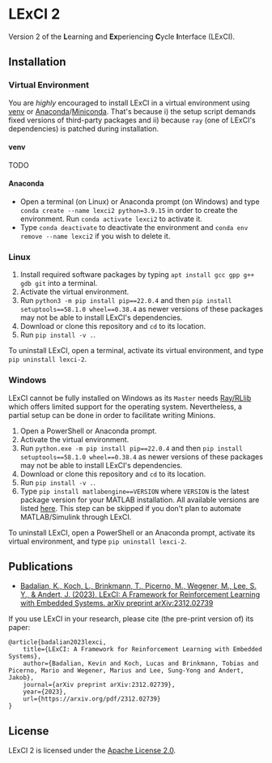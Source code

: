 # LExCI 2

Version 2 of the **L**earning and **Ex**periencing **C**ycle **I**nterface
(LExCI).


## Installation

### Virtual Environment

You are *highly* encouraged to install LExCI in a virtual environment using
[venv](https://docs.python.org/3/library/venv.html) or
[Anaconda](https://docs.anaconda.com/free/anaconda/)/[Miniconda](https://docs.anaconda.com/free/miniconda/).
That's because i) the setup script demands fixed versions of third-party
packages and ii) because `ray` (one of LExCI's dependencies) is patched during
installation.

#### venv

TODO

#### Anaconda

* Open a terminal (on Linux) or Anaconda prompt (on Windows) and type
  `conda create --name lexci2 python=3.9.15` in order to create the environment.
  Run `conda activate lexci2` to activate it.
* Type `conda deactivate` to deactivate the environment and
  `conda env remove --name lexci2` if you wish to delete it.

### Linux

1. Install required software packages by typing
   `apt install gcc gpp g++ gdb git` into a terminal.
2. Activate the virtual environment.
3. Run `python3 -m pip install pip==22.0.4` and then
   `pip install setuptools==58.1.0 wheel==0.38.4` as newer versions of these
   packages may not be able to install LExCI's dependencies.
4. Download or clone this repository and `cd` to its location.
5. Run `pip install -v .`.

To uninstall LExCI, open a terminal, activate its virtual environment, and type
`pip uninstall lexci-2`.


### Windows

LExCI cannot be fully installed on Windows as its `Master` needs
[Ray/RLlib](https://github.com/ray-project/ray) which offers limited support for
the operating system. Nevertheless, a partial setup can be done in order to
facilitate writing Minions.

1. Open a PowerShell or Anaconda prompt.
2. Activate the virtual environment.
3. Run `python.exe -m pip install pip==22.0.4` and then
   `pip install setuptools==58.1.0 wheel==0.38.4` as newer versions of these
   packages may not be able to install LExCI's dependencies.
4. Download or clone this repository and `cd` to its location.
5. Run `pip install -v .`.
6. Type `pip install matlabengine==VERSION` where `VERSION` is the latest
   package version for your MATLAB installation. All available versions are
   listed [here](https://pypi.org/project/matlabengine/#history). This step can
   be skipped if you don't plan to automate MATLAB/Simulink through LExCI.

To uninstall LExCI, open a PowerShell or an Anaconda prompt, activate its
virtual environment, and type `pip uninstall lexci-2`.


## Publications

- [Badalian, K., Koch, L., Brinkmann, T., Picerno, M., Wegener, M., Lee, S. Y., & Andert, J. (2023). LExCI: A Framework for Reinforcement Learning with Embedded Systems. arXiv preprint arXiv:2312.02739](https://arxiv.org/pdf/2312.02739)

If you use LExCI in your research, please cite (the pre-print version of) its
paper:

    @article{badalian2023lexci,
        title={LExCI: A Framework for Reinforcement Learning with Embedded Systems},
        author={Badalian, Kevin and Koch, Lucas and Brinkmann, Tobias and Picerno, Mario and Wegener, Marius and Lee, Sung-Yong and Andert, Jakob},
        journal={arXiv preprint arXiv:2312.02739},
        year={2023},
        url={https://arxiv.org/pdf/2312.02739}
    }


## License

LExCI 2 is licensed under the
[Apache License 2.0](https://www.apache.org/licenses/LICENSE-2.0.txt).
